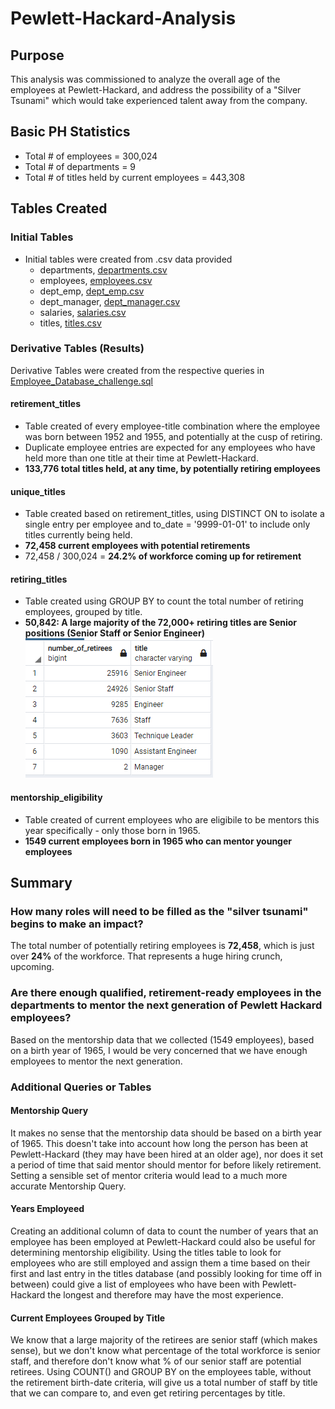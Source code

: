 # Pewlett-Hackard-Analysis

## Purpose
This analysis was commissioned to analyze the overall age of the employees at Pewlett-Hackard, and address the possibility of a "Silver Tsunami" which would take experienced talent away from the company.

## Basic PH Statistics
- Total # of employees = 300,024
- Total # of departments = 9
- Total # of titles held by current employees = 443,308

## Tables Created

### Initial Tables
- Initial tables were created from .csv data provided
  - departments, [departments.csv](Data/departments.csv)
  - employees, [employees.csv](Data/employees.csv)
  - dept_emp, [dept_emp.csv](Data/dept_emp.csv)
  - dept_manager, [dept_manager.csv](Data/dept_manager.csv)
  - salaries, [salaries.csv](Data/salaries.csv)
  - titles, [titles.csv](Data/titles.csv)

### Derivative Tables (Results)
Derivative Tables were created from the respective queries in [Employee_Database_challenge.sql](Queries/Employee_Database_challenge.sql)

#### retirement_titles
- Table created of every employee-title combination where the employee was born between 1952 and 1955, and potentially at the cusp of retiring.
- Duplicate employee entries are expected for any employees who have held more than one title at their time at Pewlett-Hackard.
- **133,776 total titles held, at any time, by potentially retiring employees**

#### unique_titles
- Table created based on retirement_titles, using DISTINCT ON to isolate a single entry per employee and to_date = '9999-01-01' to include only titles currently being held.
- **72,458 current employees with potential retirements**
- 72,458 / 300,024 = **24.2% of workforce coming up for retirement**

#### retiring_titles
- Table created using GROUP BY to count the total number of retiring employees, grouped by title.
- **50,842: A large majority of the 72,000+ retiring titles are Senior positions (Senior Staff or Senior Engineer)**
![Screenshot of retiring_titles](Images/retiring_by_title.png)

#### mentorship_eligibility
- Table created of current employees who are eligibile to be mentors this year specifically - only those born in 1965.
- **1549 current employees born in 1965 who can mentor younger employees**

## Summary

### How many roles will need to be filled as the "silver tsunami" begins to make an impact?
The total number of potentially retiring employees is **72,458**, which is just over **24%** of the workforce.  That represents a huge hiring crunch, upcoming.

### Are there enough qualified, retirement-ready employees in the departments to mentor the next generation of Pewlett Hackard employees?
Based on the mentorship data that we collected (1549 employees), based on a birth year of 1965, I would be very concerned that we have enough employees to mentor the next generation.

### Additional Queries or Tables
#### Mentorship Query
It makes no sense that the mentorship data should be based on a birth year of 1965.  This doesn't take into account how long the person has been at Pewlett-Hackard (they may have been hired at an older age), nor does it set a period of time that said mentor should mentor for before likely retirement.  Setting a sensible set of mentor criteria would lead to a much more accurate Mentorship Query.
#### Years Employeed
Creating an additional column of data to count the number of years that an employee has been employed at Pewlett-Hackard could also be useful for determining mentorship eligibility.  Using the titles table to look for employees who are still employed and assign them a time based on their first and last entry in the titles database (and possibly looking for time off in between) could give a list of employees who have been with Pewlett-Hackard the longest and therefore may have the most experience.
#### Current Employees Grouped by Title
We know that a large majority of the retirees are senior staff (which makes sense), but we don't know what percentage of the total workforce is senior staff, and therefore don't know what % of our senior staff are potential retirees.  Using COUNT() and GROUP BY on the employees table, without the retirement birth-date criteria, will give us a total number of staff by title that we can compare to, and even get retiring percentages by title.
